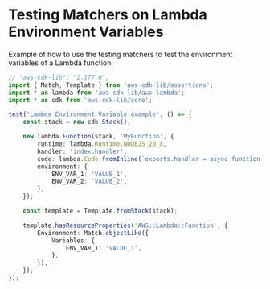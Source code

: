 # Testing Matchers on Lambda Environment Variables

Example of how to use the testing matchers to test the environment variables of a Lambda function:

```typescript
// "aws-cdk-lib": "2.177.0",
import { Match, Template } from 'aws-cdk-lib/assertions';
import * as lambda from 'aws-cdk-lib/aws-lambda';
import * as cdk from 'aws-cdk-lib/core';

test('Lambda Environment Variable example', () => {
    const stack = new cdk.Stack();

    new lambda.Function(stack, 'MyFunction', {
        runtime: lambda.Runtime.NODEJS_20_X,
        handler: 'index.handler',
        code: lambda.Code.fromInline(`exports.handler = async function(event) { return "hello"; }`),
        environment: {
            ENV_VAR_1: 'VALUE_1',
            ENV_VAR_2: 'VALUE_2',
        },
    });

    const template = Template.fromStack(stack);

    template.hasResourceProperties('AWS::Lambda::Function', {
        Environment: Match.objectLike({
            Variables: {
                ENV_VAR_1: 'VALUE_1',
            },
        }),
    });
});
```
